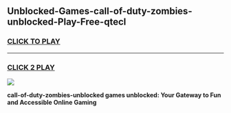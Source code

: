 
## Unblocked-Games-call-of-duty-zombies-unblocked-Play-Free-qtecl
<h3>
<a href="https://premium76.site?title=call-of-duty-zombies-unblocked&ref=18A1">CLICK TO PLAY</a></h3>
<hr>

<h3>
<a href="https://premium76.site?title=call-of-duty-zombies-unblocked&ref=18A1">CLICK 2 PLAY</a>
  
</h3>

<a href="https://premium76.site?title=call-of-duty-zombies-unblocked&ref=18A1"><img src="https://clearcache.store/games.png"></a>


**call-of-duty-zombies-unblocked games unblocked: Your Gateway to Fun and Accessible Online Gaming**
